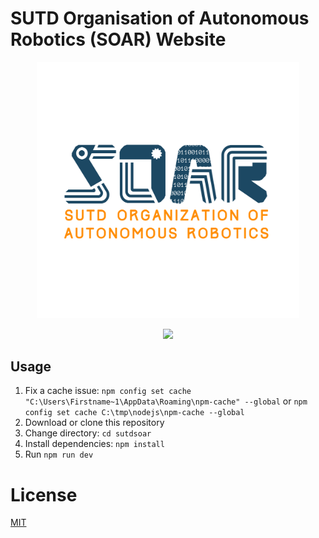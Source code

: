 # SUTD Organisation of Autonomous Robotics (SOAR) Website

<p align="center">
<img width="420px" src="src/static/logo.svg" alt="SUTD SOAR"/>
</p>

<p align="center"><a href="https://lbesson.mit-license.org/"><img src="https://img.shields.io/badge/License-MIT-blue.svg"></a></p>

## Usage

1. Fix a cache issue: `npm config set cache "C:\Users\Firstname~1\AppData\Roaming\npm-cache" --global` or `npm config set cache C:\tmp\nodejs\npm-cache --global`
1. Download or clone this repository
2. Change directory: `cd sutdsoar`
3. Install dependencies: `npm install`
4. Run `npm run dev`

# License

[MIT](http://opensource.org/licenses/MIT)
